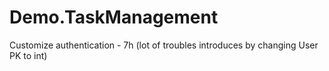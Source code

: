 # Demo.TaskManagement

Customize authentication - 7h (lot of troubles introduces by changing User PK to int)

